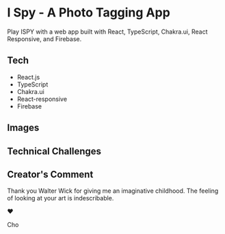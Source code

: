 # I Spy - A Photo Tagging App 

Play ISPY with a web app built with React, TypeScript, Chakra.ui, React Responsive, and Firebase. 

## Tech 

* React.js 
* TypeScript
* Chakra.ui 
* React-responsive
* Firebase 

## Images 

## Technical Challenges 

## Creator's Comment 

Thank you Walter Wick for giving me an imaginative childhood. The feeling of looking at your art is indescribable.

:heart: 

Cho
